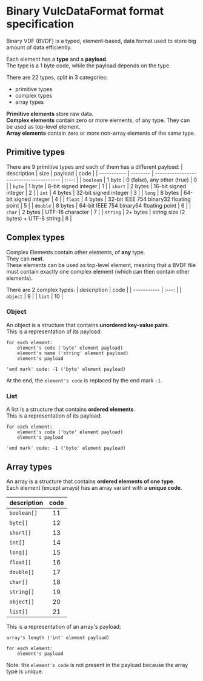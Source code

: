 # Binary VulcDataFormat format specification
Binary VDF (BVDF) is a typed, element-based, data format used to store big amount of data efficiently.

Each element has a **type** and a **payload**.\
The type is a 1 byte code, while the payload depends on the type.

There are 22 types, split in 3 categories:
- primitive types
- complex types
- array types

**Primitive elements** store raw data.\
**Complex elements** contain zero or more elements, of any type. They can be used as top-level element.\
**Array elements** contain zero or more non-array elements of the same type.

## Primitive types
There are 9 primitive types and each of them has a different payload:
| description | size     | payload                                 | code  |
| ----------- | -------- | --------------------------------------- | :---: |
| `boolean`   | 1 byte   | 0 (false), any other (true)             |   0   |
| `byte`      | 1 byte   | 8-bit signed integer                    |   1   |
| `short`     | 2 bytes  | 16-bit signed integer                   |   2   |
| `int`       | 4 bytes  | 32-bit signed integer                   |   3   |
| `long`      | 8 bytes  | 64-bit signed integer                   |   4   |
| `float`     | 4 bytes  | 32-bit IEEE 754 binary32 floating point |   5   |
| `double`    | 8 bytes  | 64-bit IEEE 754 binary64 floating point |   6   |
| `char`      | 2 bytes  | UTF-16 character                        |   7   |
| `string`    | 2+ bytes | string size (2 bytes) + UTF-8 string    |   8   |

## Complex types
Complex Elements contain other elements, of **any** type.\
They can **nest**.\
These elements can be used as top-level element, meaning that a BVDF file must contain exactly one complex element (which can then contain other elements).

There are 2 complex types:
| description | code  |
| ----------- | :---: |
| `object`    |   9   |
| `list`      |  10   |

### Object
An object is a structure that contains **unordered key-value pairs**.\
This is a representation of its payload:
```
for each element:
    element's code ('byte' element payload)
    element's name ('string' element payload)
    element's payload

'end mark' code: -1 ('byte' element payload)
```

At the end, the `element's code` is replaced by the end mark `-1`.

### List
A list is a structure that contains **ordered elements**.\
This is a representation of its payload:
```
for each element:
    element's code ('byte' element payload)
    element's payload

'end mark' code: -1 ('byte' element payload)
```

## Array types
An array is a structure that contains **ordered elements of one type**.\
Each element (except arrays) has an array variant with a **unique code**.

| description | code  |
| ----------- | :---: |
| `boolean[]` |  11   |
| `byte[]`    |  12   |
| `short[]`   |  13   |
| `int[]`     |  14   |
| `long[]`    |  15   |
| `float[]`   |  16   |
| `double[]`  |  17   |
| `char[]`    |  18   |
| `string[]`  |  19   |
| `object[]`  |  20   |
| `list[]`    |  21   |

This is a representation of an array's payload:
```
array's length ('int' element payload)

for each element:
    element's payload
```

Note: the `element's code` is not present in the payload because the array type is unique.
